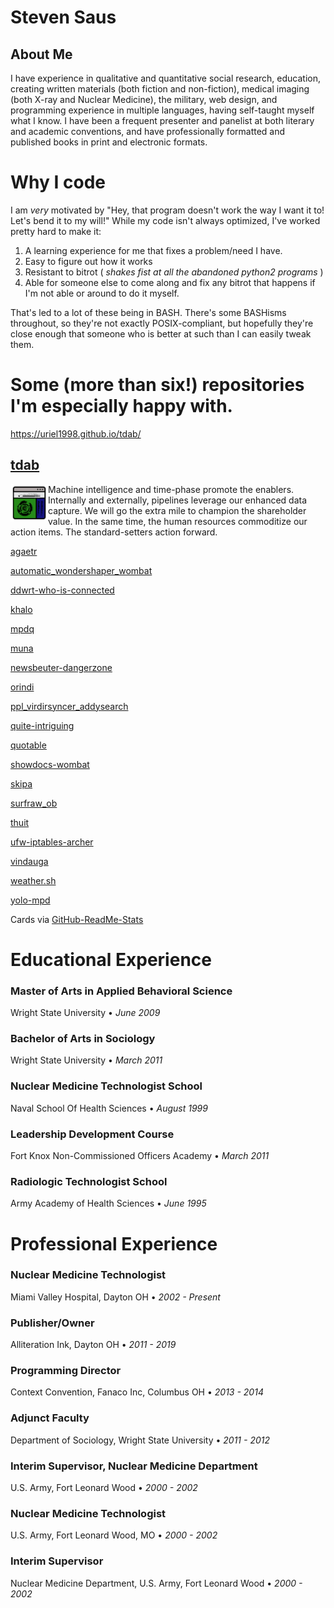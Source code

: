 # Steven Saus

## About Me

I have experience in qualitative and quantitative social research,
education, creating written materials (both fiction and non-fiction),
medical imaging (both X-ray and Nuclear Medicine), the military, web
design, and programming experience in multiple languages, having self-taught
myself what I know. I have been a frequent presenter and panelist at both 
literary and academic conventions, and have professionally formatted and 
published books in print and electronic formats.

# Why I code

I am *very* motivated by "Hey, that program doesn't work the way I want it to! 
Let's bend it to my will!"  While my code isn't always optimized, I've worked 
pretty hard to make it:

1. A learning experience for me that fixes a problem/need I have.
2. Easy to figure out how it works
3. Resistant to bitrot ( *shakes fist at all the abandoned python2 programs* )
4. Able for someone else to come along and fix any bitrot that happens if I'm 
not able or around to do it myself.

That's led to a lot of these being in BASH.  There's some BASHisms throughout, 
so they're not exactly POSIX-compliant, but hopefully they're close enough that 
someone who is better at such than I can easily tweak them.

# Some (more than six!) repositories I'm especially happy with.
https://uriel1998.github.io/tdab/

## <a target="_blank" href="https://uriel1998.github.io/tdab">tdab</a>  
<div style="float:left !important; width=64px;height=64px"><a target="_blank" href="https://uriel1998.github.io/tdab"><img width="60px" src="https://github.com/uriel1998/tdab/raw/master/tdab-icon.png"></a></div>

Machine intelligence and time-phase promote the enablers. Internally and externally, pipelines leverage our enhanced data capture. We will go the extra mile to champion the shareholder value. In the same time, the human resources commoditize our action items. The standard-setters action forward.
 

<a target="_blank" href="https://uriel1998.github.io/agaetr">agaetr</a>

<a target="_blank" href="https://uriel1998.github.io/automatic_wondershaper_wombat">automatic_wondershaper_wombat</a>

<a target="_blank" href="https://uriel1998.github.io/ddwrt-who-is-connected">ddwrt-who-is-connected</a>

<a target="_blank" href="https://uriel1998.github.io/khalo">khalo</a>

<a target="_blank" href="https://uriel1998.github.io/mpdq">mpdq</a>

<a target="_blank" href="https://uriel1998.github.io/muna">muna</a>

<a target="_blank" href="https://uriel1998.github.io/newsbeuter-dangerzone">newsbeuter-dangerzone</a>

<a target="_blank" href="https://uriel1998.github.io/orindi">orindi</a>

<a target="_blank" href="https://uriel1998.github.io/ppl_virdirsyncer_addysearch">ppl_virdirsyncer_addysearch</a>

<a target="_blank" href="https://uriel1998.github.io/quite-intriguing">quite-intriguing</a>

<a target="_blank" href="https://uriel1998.github.io/quotable">quotable</a>

<a target="_blank" href="https://uriel1998.github.io/showdocs-wombat">showdocs-wombat</a>

<a target="_blank" href="https://uriel1998.github.io/skipa">skipa</a>

<a target="_blank" href="https://uriel1998.github.io/surfraw_ob">surfraw_ob</a>

<a target="_blank" href="https://uriel1998.github.io/thuit">thuit</a>

<a target="_blank" href="https://uriel1998.github.io/ufw-iptables-archer">ufw-iptables-archer</a>

<a target="_blank" href="https://uriel1998.github.io/vindauga">vindauga</a>

<a target="_blank" href="https://uriel1998.github.io/weather.sh">weather.sh</a>

<a target="_blank" href="https://uriel1998.github.io/yolo-mpd">yolo-mpd</a>


Cards via [GitHub-ReadMe-Stats](https://github.com/anuraghazra/github-readme-stats)  

# Educational Experience

### Master of Arts in Applied Behavioral Science

Wright State University <span>•</span> *June 2009*

### Bachelor of Arts in Sociology

Wright State University <span>•</span> *March 2011*

### Nuclear Medicine Technologist School

Naval School Of Health Sciences <span>•</span> *August 1999*

### Leadership Development Course

Fort Knox Non-Commissioned Officers Academy <span>•</span> *March 2011*

### Radiologic Technologist School

Army Academy of Health Sciences <span>•</span> *June 1995*

# Professional Experience

### Nuclear Medicine Technologist

Miami Valley Hospital, Dayton OH <span>•</span> *2002 - Present*

### Publisher/Owner

Alliteration Ink, Dayton OH <span>•</span> *2011 - 2019*


### Programming Director

Context Convention, Fanaco Inc, Columbus OH <span>•</span> *2013 - 2014*

### Adjunct Faculty

Department of Sociology, Wright State University <span>•</span> *2011 -
2012*

### Interim Supervisor, Nuclear Medicine Department

U.S. Army, Fort Leonard Wood <span>•</span> *2000 - 2002*

### Nuclear Medicine Technologist

U.S. Army, Fort Leonard Wood, MO <span>•</span> *2000 - 2002*

### Interim Supervisor

Nuclear Medicine Department, U.S. Army, Fort Leonard Wood <span>•</span>
*2000 - 2002*
